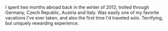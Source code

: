 I spent two months abroad back in the winter of 2012, trolled through Germany, Czech Republic, Austria and Italy. Was easily one of my favorite vacations I've ever taken, and also the first time I'd traveled solo. Terrifying, but uniquely rewarding experience. 
